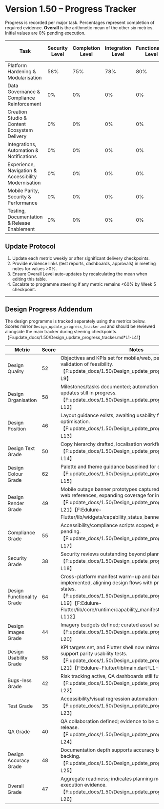 # Version 1.50 – Progress Tracker

Progress is recorded per major task. Percentages represent completion of required evidence. **Overall** is the arithmetic mean of the other six metrics. Initial values are 0% pending execution.

| Task | Security Level | Completion Level | Integration Level | Functionality Level | Error Free Level | Production Level | Overall Level |
| --- | --- | --- | --- | --- | --- | --- | --- |
| Platform Hardening & Modularisation | 58% | 75% | 78% | 80% | 62% | 75% | 71% |
| Data Governance & Compliance Reinforcement | 0% | 0% | 0% | 0% | 0% | 0% | 0% |
| Creation Studio & Content Ecosystem Delivery | 0% | 0% | 0% | 0% | 0% | 0% | 0% |
| Integrations, Automation & Notifications | 0% | 0% | 0% | 0% | 0% | 0% | 0% |
| Experience, Navigation & Accessibility Modernisation | 0% | 0% | 0% | 0% | 0% | 0% | 0% |
| Mobile Parity, Security & Performance | 0% | 0% | 0% | 0% | 0% | 0% | 0% |
| Testing, Documentation & Release Enablement | 0% | 0% | 0% | 0% | 0% | 0% | 0% |

## Update Protocol
1. Update each metric weekly or after significant delivery checkpoints.
2. Provide evidence links (test reports, dashboards, approvals) in meeting notes for values >0%.
3. Ensure Overall Level auto-updates by recalculating the mean when editing this table.
4. Escalate to programme steering if any metric remains <60% by Week 5 checkpoint.


---

## Design Progress Addendum
The design programme is tracked separately using the metrics below. Scores mirror `Design_update_progress_tracker.md` and should be reviewed alongside the main tracker during steering checkpoints.【F:update_docs/1.50/Design_update_progress_tracker.md†L1-L41】

| Metric | Score | Notes |
| --- | --- | --- |
| Design Quality | 52 | Objectives and KPIs set for mobile/web, pending engineering validation of feasibility.【F:update_docs/1.50/Design_update_progress_tracker.md†L5-L9】 |
| Design Organisation | 58 | Milestones/tasks documented; automation for documentation updates still in progress.【F:update_docs/1.50/Design_update_progress_tracker.md†L7-L12】 |
| Design Position | 46 | Layout guidance exists, awaiting usability findings for optimisation.【F:update_docs/1.50/Design_update_progress_tracker.md†L11-L13】 |
| Design Text Grade | 50 | Copy hierarchy drafted, localisation workflows awaiting approval.【F:update_docs/1.50/Design_update_progress_tracker.md†L13-L14】 |
| Design Colour Grade | 62 | Palette and theme guidance baselined for dark/emo variants.【F:update_docs/1.50/Design_update_progress_tracker.md†L14-L15】 |
| Design Render Grade | 49 | Mobile outage banner prototypes captured in Flutter alongside web references, expanding coverage for incident states.【F:update_docs/1.50/Design_update_progress_tracker.md†L13-L21】【F:Edulure-Flutter/lib/widgets/capability_status_banner.dart†L1-L218】 |
| Compliance Grade | 55 | Accessibility/compliance scripts scoped; execution evidence pending.【F:update_docs/1.50/Design_update_progress_tracker.md†L16-L17】 |
| Security Grade | 38 | Security reviews outstanding beyond planning notes.【F:update_docs/1.50/Design_update_progress_tracker.md†L17-L18】 |
| Design Functionality Grade | 64 | Cross-platform manifest warm-up and banner logic now implemented, aligning design flows with production telemetry states.【F:update_docs/1.50/Design_update_progress_tracker.md†L9-L19】【F:Edulure-Flutter/lib/core/runtime/capability_manifest_notifier.dart†L1-L112】 |
| Design Images Grade | 44 | Imagery budgets defined; curated asset sets not yet delivered.【F:update_docs/1.50/Design_update_progress_tracker.md†L19-L20】 |
| Design Usability Grade | 58 | KPI targets set, and Flutter shell now mirrors outage messaging to support parity usability tests.【F:update_docs/1.50/Design_update_progress_tracker.md†L11-L21】【F:Edulure-Flutter/lib/main.dart†L1-L140】 |
| Bugs-less Grade | 42 | Risk tracking active, QA dashboards still future work.【F:update_docs/1.50/Design_update_progress_tracker.md†L21-L22】 |
| Test Grade | 35 | Accessibility/visual regression automation not yet executed.【F:update_docs/1.50/Design_update_progress_tracker.md†L22-L23】 |
| QA Grade | 40 | QA collaboration defined; evidence to be captured closer to release.【F:update_docs/1.50/Design_update_progress_tracker.md†L23-L24】 |
| Design Accuracy Grade | 48 | Documentation depth supports accuracy but lacks measurement backing.【F:update_docs/1.50/Design_update_progress_tracker.md†L24-L25】 |
| Overall Grade | 47 | Aggregate readiness; indicates planning maturity with limited execution evidence.【F:update_docs/1.50/Design_update_progress_tracker.md†L25-L26】 |
